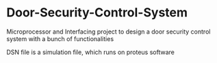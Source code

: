 # Door-Security-Control-System
Microprocessor and Interfacing project to design a door security control system with a bunch of functionalities

DSN file is a simulation file, which runs on proteus software

